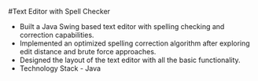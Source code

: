 #Text Editor with Spell Checker
* Built a Java Swing based text editor with spelling checking and correction capabilities.
* Implemented an optimized spelling correction algorithm after exploring edit distance and brute force approaches.
* Designed the layout of the text editor with all the basic functionality.
* Technology Stack - Java
